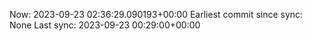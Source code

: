 Now: 2023-09-23 02:36:29.090193+00:00 Earliest commit since sync: None Last sync: 2023-09-23 00:29:00+00:00
